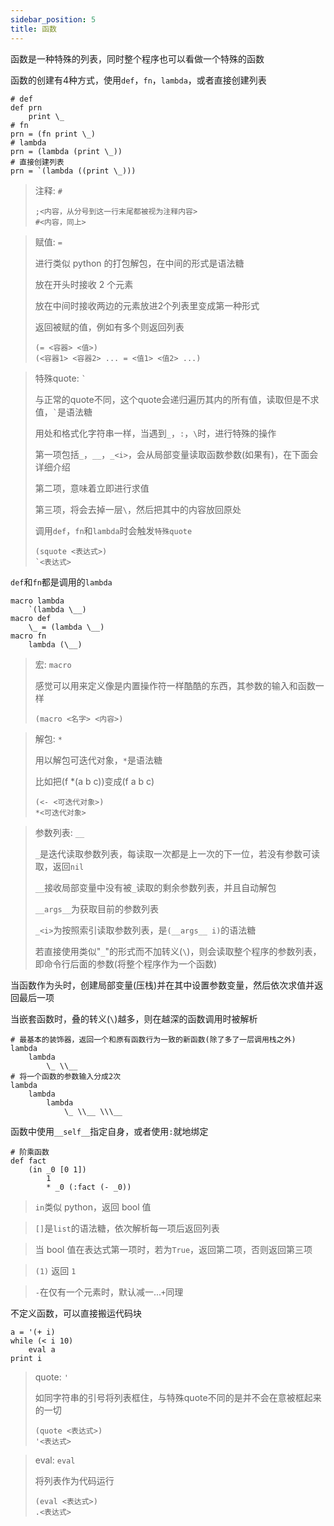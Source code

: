 ```yaml
---
sidebar_position: 5
title: 函数
---
```


函数是一种特殊的列表，同时整个程序也可以看做一个特殊的函数

函数的创建有4种方式，使用`def`，`fn`，`lambda`，或者直接创建列表

```
# def
def prn
    print \_
# fn
prn = (fn print \_)
# lambda
prn = (lambda (print \_))
# 直接创建列表
prn = `(lambda ((print \_)))
```
> 注释: `#`
>
> ```
> ;<内容，从分号到这一行末尾都被视为注释内容>
> #<内容，同上>
> ```

> 赋值: `=`
>
> 进行类似 python 的打包解包，在中间的形式是语法糖
>
> 放在开头时接收 2 个元素
>
> 放在中间时接收两边的元素放进2个列表里变成第一种形式
>
> 返回被赋的值，例如有多个则返回列表
>
> ```
> (= <容器> <值>)
> (<容器1> <容器2> ... = <值1> <值2> ...)
> ```

> 特殊quote: `` ` ``
>
> 与正常的quote不同，这个quote会递归遍历其内的所有值，读取但是不求值，`` ` ``是语法糖
>
> 用处和格式化字符串一样，当遇到`_`，`:`，`\`时，进行特殊的操作
>
> 第一项包括`_`，`__`，`_<i>`，会从局部变量读取函数参数(如果有)，在下面会详细介绍
>
> 第二项，意味着立即进行求值
>
> 第三项，将会去掉一层`\`，然后把其中的内容放回原处
>
> 调用`def`，`fn`和`lambda`时会触发`特殊quote`
>
> ```
> (squote <表达式>)
> `<表达式>
> ```

`def`和`fn`都是调用的`lambda`

```
macro lambda
    `(lambda \__)
macro def
    \_ = (lambda \__)
macro fn
    lambda (\__)
```

> 宏: `macro`
>
> 感觉可以用来定义像是内置操作符一样酷酷的东西，其参数的输入和函数一样
>
> ```
> (macro <名字> <内容>)
> ```

> 解包: `*`
>
> 用以解包可迭代对象，`*`是语法糖
>
> 比如把(f *(a b c))变成(f a b c)
>
> ```
> (<- <可迭代对象>)
> *<可迭代对象>
> ```

> 参数列表: `__`
>
> `_`是迭代读取参数列表，每读取一次都是上一次的下一位，若没有参数可读取，返回`nil`
>
> `__`接收局部变量中没有被`_`读取的剩余参数列表，并且自动解包
>
> `__args__`为获取目前的参数列表
>
> `_<i>`为按照索引读取参数列表，是`(__args__ i)`的语法糖
>
> 若直接使用类似"`_`"的形式而不加转义(`\`)，则会读取整个程序的参数列表，即命令行后面的参数(将整个程序作为一个函数)

当函数作为头时，创建局部变量(压栈)并在其中设置参数变量，然后依次求值并返回最后一项

当嵌套函数时，叠的转义(`\`)越多，则在越深的函数调用时被解析

```
# 最基本的装饰器，返回一个和原有函数行为一致的新函数(除了多了一层调用栈之外)
lambda
    lambda
        \_ \\__
# 将一个函数的参数输入分成2次
lambda
    lambda
        lambda
            \_ \\__ \\\__
```

函数中使用`__self__`指定自身，或者使用`:`就地绑定

```
# 阶乘函数
def fact
    (in _0 [0 1])
        1
        * _0 (:fact (- _0))
```

> `in`类似 python，返回 bool 值

> `[]`是`list`的语法糖，依次解析每一项后返回列表

> 当 bool 值在表达式第一项时，若为`True`，返回第二项，否则返回第三项

> `(1)` 返回 `1`

> `-`在仅有一个元素时，默认减一...`+`同理

不定义函数，可以直接搬运代码块

```
a = '(+ i)
while (< i 10)
    eval a
print i
```

> quote: `'`
>
> 如同字符串的引号将列表框住，与特殊quote不同的是并不会在意被框起来的一切
>
> ```
> (quote <表达式>)
> '<表达式>
> ```

> eval: `eval`
>
> 将列表作为代码运行
>
> ```
> (eval <表达式>)
> .<表达式>
> ```

